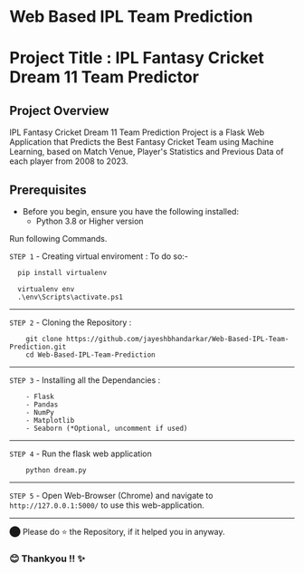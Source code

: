 # Web Based IPL Team Prediction

# Project Title : IPL Fantasy Cricket Dream 11 Team Predictor

## Project Overview
IPL Fantasy Cricket Dream 11 Team Prediction Project is a Flask Web Application that Predicts the Best Fantasy Cricket Team using Machine Learning, based on Match Venue, Player's Statistics and Previous Data of each player from 2008 to 2023. 

## Prerequisites
- Before you begin, ensure you have the following installed:
  - Python 3.8 or Higher version

Run following Commands.

`STEP 1` - Creating virtual enviroment :
To do so:-
```bash
  pip install virtualenv
```
```
  virtualenv env
  .\env\Scripts\activate.ps1
```
----
`STEP 2` - Cloning the Repository :
```
    git clone https://github.com/jayeshbhandarkar/Web-Based-IPL-Team-Prediction.git
    cd Web-Based-IPL-Team-Prediction
```
----
`STEP 3` - Installing all the Dependancies :

```
    - Flask
    - Pandas
    - NumPy
    - Matplotlib
    - Seaborn (*Optional, uncomment if used)
```
---
`STEP 4` - Run the flask web application
```
    python dream.py
```
---

`STEP 5` - Open Web-Browser (Chrome) and navigate to `http://127.0.0.1:5000/` to use this web-application.

---

⬤ Please do ⭐ the Repository, if it helped you in anyway.

### 😊 Thankyou !! ✨

